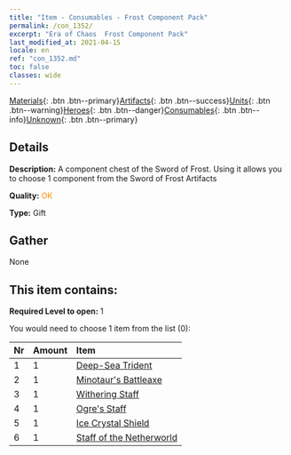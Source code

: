 ```yaml
---
title: "Item - Consumables - Frost Component Pack"
permalink: /con_1352/
excerpt: "Era of Chaos  Frost Component Pack"
last_modified_at: 2021-04-15
locale: en
ref: "con_1352.md"
toc: false
classes: wide
---
```

 [Materials](/Items/){: .btn .btn--primary}[Artifacts](/Items/Artifacts/){: .btn .btn--success}[Units](/Items/Units/){: .btn .btn--warning}[Heroes](/Items/Heroes/){: .btn .btn--danger}[Consumables](/Items/Consumables/){: .btn .btn--info}[Unknown](/Items/Unknown/){: .btn .btn--primary}

## Details
 **Description:** A component chest of the Sword of Frost. Using it allows you to choose 1 component from the Sword of Frost Artifacts

 **Quality:** <span style="color: #FF8C00">OK</span>

 **Type:** Gift

## Gather

  None

## This item contains:

 **Required Level to open:** 1

 You would need to choose 1 item from the list (0):

  | Nr | Amount |     Item    |
  |:---|:-------|:------------|
  | 1 | 1 | [Deep-Sea Trident](/Items/art_160/) |  | 
  | 2 | 1 | [Minotaur's Battleaxe](/Items/art_161/) |  | 
  | 3 | 1 | [Withering Staff](/Items/art_162/) |  | 
  | 4 | 1 | [Ogre's Staff](/Items/art_163/) |  | 
  | 5 | 1 | [Ice Crystal Shield](/Items/art_164/) |  | 
  | 6 | 1 | [Staff of the Netherworld](/Items/art_165/) |  | 
